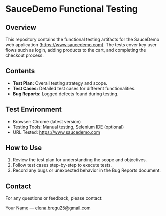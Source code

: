# SauceDemo Functional Testing

## Overview
This repository contains the functional testing artifacts for the SauceDemo web application (https://www.saucedemo.com). The tests cover key user flows such as login, adding products to the cart, and completing the checkout process.

## Contents
- **Test Plan:** Overall testing strategy and scope.
- **Test Cases:** Detailed test cases for different functionalities.
- **Bug Reports:** Logged defects found during testing.

## Test Environment
- Browser: Chrome (latest version)
- Testing Tools: Manual testing, Selenium IDE (optional)
- URL Tested: https://www.saucedemo.com

## How to Use
1. Review the test plan for understanding the scope and objectives.
2. Follow test cases step-by-step to execute tests.
3. Record any bugs or unexpected behavior in the Bug Reports document.

## Contact
For any questions or feedback, please contact:

Your Name — elena.bregu25@gmail.com
